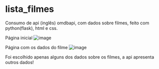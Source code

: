 # lista_filmes
Consumo de api (inglês) omdbapi, com dados sobre filmes, feito com python(flask), html e css.

Página inicial
![image](https://user-images.githubusercontent.com/110608654/213894265-7e9637d2-a6cd-43d2-9802-f4bee22b00e8.png)

Página com os dados do filme
![image](https://user-images.githubusercontent.com/110608654/213894275-05f0b2aa-47a8-4ff3-a71b-ffa9df2389fb.png)

Foi escolhido apenas alguns dos dados sobre os filmes, a api apresenta outros dados!
